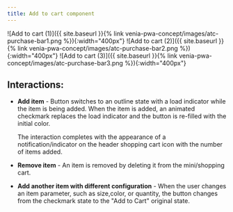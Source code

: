 ```yaml
---
title: Add to cart component
---
```


![Add to cart (1)]({{ site.baseurl }}{% link venia-pwa-concept/images/atc-purchase-bar1.png %}){:width="400px"}
![Add to cart (2)]({{ site.baseurl }}{% link venia-pwa-concept/images/atc-purchase-bar2.png %}){:width="400px"}
![Add to cart (3)]({{ site.baseurl }}{% link venia-pwa-concept/images/atc-purchase-bar3.png %}){:width="400px"}

## Interactions:

* **Add item** - Button switches to an outline state with a load indicator while the item is being added.
  When the item is added, an animated checkmark replaces the load indicator and the button is re-filled with the initial color.

  The interaction completes with the appearance of a notification/indicator on the header shopping cart icon with the number of items added.
* **Remove item** - An item is removed by deleting it from the mini/shopping cart.
* **Add another item with different configuration** - When the user changes an item parameter, such as size,color, or quantity, the button changes from the checkmark state to the "Add to Cart" original state.
